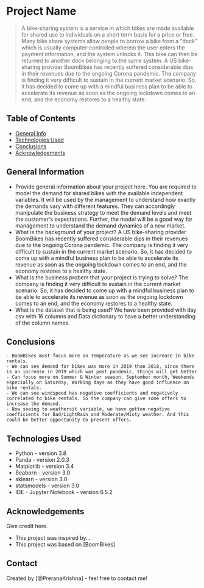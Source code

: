 # Project Name
> A bike-sharing system is a service in which bikes are made available for shared use to individuals on a short term basis for a price or free. Many bike share systems allow people to borrow a bike from a "dock" which is usually computer-controlled wherein the user enters the payment information, and the system unlocks it. This bike can then be returned to another dock belonging to the same system.
A US bike-sharing provider BoomBikes has recently suffered considerable dips in their revenues due to the ongoing Corona pandemic. The company is finding it very difficult to sustain in the current market scenario. So, it has decided to come up with a mindful business plan to be able to accelerate its revenue as soon as the ongoing lockdown comes to an end, and the economy restores to a healthy state.

## Table of Contents
* [General Info](#general-information)
* [Technologies Used](#technologies-used)
* [Conclusions](#conclusions)
* [Acknowledgements](#acknowledgements)

<!-- You can include any other section that is pertinent to your problem -->

## General Information
- Provide general information about your project here.
    You are required to model the demand for shared bikes with the available independent variables. It will be used by the management to understand how exactly the demands vary with different features. They can accordingly manipulate the business strategy to meet the demand levels and meet the customer's expectations. Further, the model will be a good way for management to understand the demand dynamics of a new market.
- What is the background of your project?
    A US bike-sharing provider BoomBikes has recently suffered considerable dips in their revenues due to the ongoing Corona pandemic. The company is finding it very difficult to sustain in the current market scenario. So, it has decided to come up with a mindful business plan to be able to accelerate its revenue as soon as the ongoing lockdown comes to an end, and the economy restores to a healthy state.
- What is the business probem that your project is trying to solve?
    The company is finding it very difficult to sustain in the current market scenario. So, it has decided to come up with a mindful business plan to be able to accelerate its revenue as soon as the ongoing lockdown comes to an end, and the economy restores to a healthy state.
- What is the dataset that is being used?
    We have been provided with day csv with 16 columns and Data dictionary to have a better understanding of the column names.

<!-- You don't have to answer all the questions - just the ones relevant to your project. -->

## Conclusions
    - BoomBikes must focus more on Temperature as we see increase in bike rentals.
    - We can see demand for bikes was more in 2019 than 2018, since there is an increase in 2019 which was post pandemic, things will get better
    - Can focus more on Summer & Winter season, September month, Weekends especially on Saturday, Working days as they have good influence on bike rentals.
    - We can see windspeed has negative coefficients and negatively correlated to bike rentals. So the company can give some offers to increase the demand.
    - Now seeing to weathersit variable, we have gotten negative coefficients for Bad/LightRain and Moderate/Misty weather. And this could be better opportunity to present offers.

<!-- You don't have to answer all the questions - just the ones relevant to your project. -->


## Technologies Used
- Python - version 3.8
- Panda - version 2.0.3
- Matplotlib - version 3.4
- Seaborn - version 3.0
- sklearn - version 3.0
- statsmodels - version 3.0
- IDE - Jupyter Notebook - version 6.5.2

<!-- As the libraries versions keep on changing, it is recommended to mention the version of library used in this project -->

## Acknowledgements
Give credit here.
- This project was inspired by...
- This project was based on [BoomBikes]


## Contact
Created by [@PreranaKrishna] - feel free to contact me!